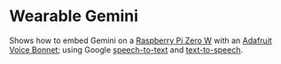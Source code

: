 # Wearable Gemini

Shows how to embed Gemini on a
[Raspberry Pi Zero W](https://www.raspberrypi.com/products/raspberry-pi-zero-w/)
with an
[Adafruit Voice Bonnet](https://learn.adafruit.com/adafruit-voice-bonnet/overview);
using Google [speech-to-text](https://cloud.google.com/speech-to-text) and
[text-to-speech](https://cloud.google.com/text-to-speech).
